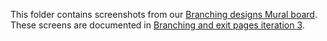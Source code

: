 This folder contains screenshots from our [Branching designs Mural board](https://app.mural.co/t/gaap0347/m/gaap0347/1728478914347/6a7e0b709f50f00f81cab37414fdf44ec8601a70?wid=0-1737023334487). These screens are documented in [Branching and exit pages iteration 3](../version-5-branching-iteration-3.md).
